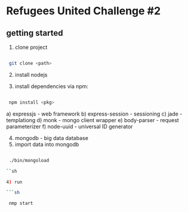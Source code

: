 Refugees United Challenge #2
=============================

## getting started

1) clone project

```sh	

 git clone <path>

```

2) install nodejs 

3) install dependencies via npm:

```sh	

 npm install <pkg>

```	

 a) expressjs - web framework
 b) express-session - sessioning
 c) jade - templationg
 d) monk - mongo client wrapper
 e) body-parser - request parameterizer
 f) node-uuid - universal ID generator
	
4) mongodb - big data database
5) import data into mongodb

```sh

 ./bin/mongoload

``sh

4) run

```sh

 nmp start

```

